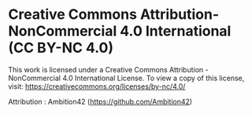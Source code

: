 # Creative Commons Attribution-NonCommercial 4.0 International (CC BY-NC 4.0)

This work is licensed under a Creative Commons Attribution - NonCommercial 4.0 International License. 
To view a copy of this license, visit: https://creativecommons.org/licenses/by-nc/4.0/

Attribution : Ambition42 (https://github.com/Ambition42)
